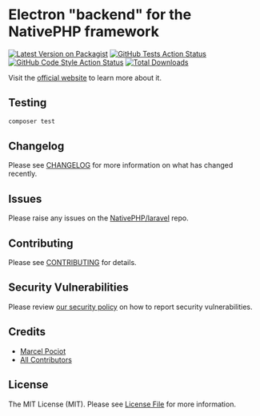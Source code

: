 # Electron "backend" for the NativePHP framework

[![Latest Version on Packagist](https://img.shields.io/packagist/v/nativephp/electron.svg?style=flat-square)](https://packagist.org/packages/nativephp/electron)
[![GitHub Tests Action Status](https://img.shields.io/github/actions/workflow/status/nativephp/electron/run-tests.yml?branch=main&label=tests&style=flat-square)](https://github.com/nativephp/electron/actions?query=workflow%3Arun-tests+branch%3Amain)
[![GitHub Code Style Action Status](https://img.shields.io/github/actions/workflow/status/nativephp/electron/fix-php-code-style-issues.yml?branch=main&label=code%20style&style=flat-square)](https://github.com/nativephp/electron/actions?query=workflow%3A"Fix+PHP+code+style+issues"+branch%3Amain)
[![Total Downloads](https://img.shields.io/packagist/dt/nativephp/electron?style=flat-square)](https://packagist.org/packages/nativephp/electron)

Visit the [official website](https://nativephp.com) to learn more about it.

## Testing

```bash
composer test
```

## Changelog

Please see [CHANGELOG](CHANGELOG.md) for more information on what has changed recently.

## Issues

Please raise any issues on the [NativePHP/laravel](/nativephp/laravel/issues/new/choose) repo.

## Contributing

Please see [CONTRIBUTING](CONTRIBUTING.md) for details.

## Security Vulnerabilities

Please review [our security policy](../../security/policy) on how to report security vulnerabilities.

## Credits

- [Marcel Pociot](https://github.com/mpociot)
- [All Contributors](../../contributors)

## License

The MIT License (MIT). Please see [License File](LICENSE.md) for more information.
